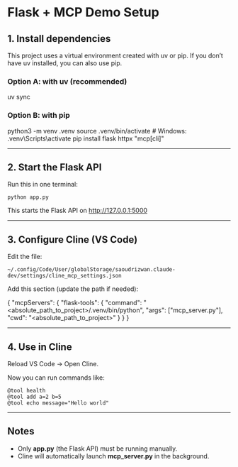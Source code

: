 # Flask + MCP Demo Setup

## 1. Install dependencies
This project uses a virtual environment created with uv or pip.
If you don’t have uv installed, you can also use pip.

### Option A: with uv (recommended)
uv sync

### Option B: with pip
python3 -m venv .venv
source .venv/bin/activate   # Windows: .venv\Scripts\activate
pip install flask httpx "mcp[cli]"

---

## 2. Start the Flask API
Run this in one terminal:

    python app.py

This starts the Flask API on http://127.0.0.1:5000

---

## 3. Configure Cline (VS Code)
Edit the file:

    ~/.config/Code/User/globalStorage/saoudrizwan.claude-dev/settings/cline_mcp_settings.json

Add this section (update the path if needed):

{
  "mcpServers": {
    "flask-tools": {
      "command": "<absolute_path_to_project>/.venv/bin/python",
      "args": ["mcp_server.py"],
      "cwd": "<absolute_path_to_project>"
    }
  }
}

---

## 4. Use in Cline
Reload VS Code → Open Cline.

Now you can run commands like:

    @tool health
    @tool add a=2 b=5
    @tool echo message="Hello world"

---

## Notes
- Only **app.py** (the Flask API) must be running manually.
- Cline will automatically launch **mcp_server.py** in the background.
